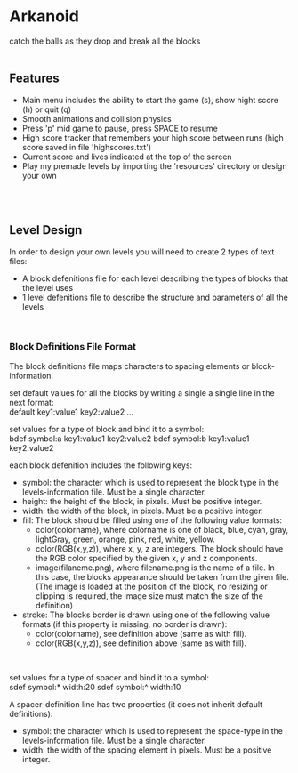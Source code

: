 # Arkanoid
catch the balls as they drop and break all the blocks
<br>
<br>

## Features
- Main menu includes the ability to start the game (s), show hight score (h) or quit (q)
- Smooth animations and collision physics
- Press 'p' mid game to pause, press SPACE to resume
- High score tracker that remembers your high score between runs (high score saved in file 'highscores.txt')
- Current score and lives indicated at the top of the screen
- Play my premade levels by importing the 'resources' directory or design your own
<br>
<br>


## Level Design
In order to design your own levels you will need to create 2 types of text files:
- A block defenitions file for each level describing the types of blocks that the level uses
- 1 level defenitions file to describe the structure and parameters of all the levels
<br>

### Block Definitions File Format
The block definitions file maps characters to spacing elements or block-information.

set default values for all the blocks by writing a single a single line in the next format:<br>
default key1:value1 key2:value2 ...

set values for a type of block and bind it to a symbol:<br>
bdef symbol:a key1:value1 key2:value2
bdef symbol:b key1:value1 key2:value2
<br>

each block defenition includes the following keys:
- symbol: the character which is used to represent the block type in the levels-information file. Must be a single character.
- height: the height of the block, in pixels. Must be positive integer.
- width: the width of the block, in pixels. Must be a positive integer.
- fill: The block should be filled using one of the following value formats:
  - color(colorname), where colorname is one of black, blue, cyan, gray, lightGray, green, orange, pink, red, white, yellow.
  - color(RGB(x,y,z)), where x, y, z are integers. The block should have the RGB color specified by the given x, y and z components.
  - image(filaneme.png), where filename.png is the name of a file. In this case, the blocks appearance should be taken from the given file. (The image is loaded at the position     of the block, no resizing or clipping is required, the image size must match the size of the definition)
- stroke: The blocks border is drawn using one of the following value formats (if this property is missing, no border is drawn):
  - color(colorname), see definition above (same as with fill).
  - color(RGB(x,y,z)), see definition above (same as with fill).

<br>

set values for a type of spacer and bind it to a symbol:<br>
sdef symbol:* width:20
sdef symbol:^ width:10

A spacer-definition line has two properties (it does not inherit default definitions):
- symbol: the character which is used to represent the space-type in the levels-information file. Must be a single character.
- width: the width of the spacing element in pixels. Must be a positive integer.




